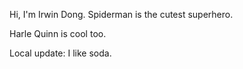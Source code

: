 Hi, I'm Irwin Dong.
Spiderman is the cutest superhero.

Harle Quinn is cool too.

Local update: I like soda.